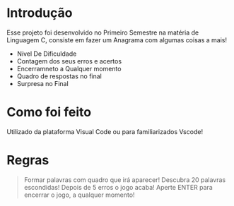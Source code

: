 # Introdução

Esse projeto foi desenvolvido no Primeiro Semestre na matéria de Linguagem C, consiste em fazer um Anagrama com algumas coisas a mais!

  - Nível De Dificuldade
  - Contagem dos seus erros e acertos
  - Encerramneto a Qualquer momento
  - Quadro de respostas no final
  - Surpresa no Final 
  
# Como foi feito
 
Utilizado da plataforma Visual Code ou para familiarizados Vscode!

# Regras 

 > Formar palavras com quadro que irá aparecer!
 > Descubra 20 palavras escondidas!
 > Depois de 5 erros o jogo acaba!
 > Aperte ENTER para encerrar o jogo, a qualquer momento!
